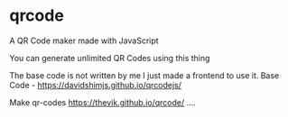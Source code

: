 # qrcode
A QR Code maker made with JavaScript

You can generate unlimited QR Codes using this thing

The base code is not written by me I just made a frontend to use it.
Base Code - https://davidshimjs.github.io/qrcodejs/

Make qr-codes https://thevik.github.io/qrcode/  ....

